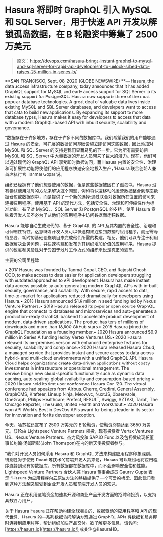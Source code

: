 # Hasura 将即时 GraphQL 引入 MySQL 和 SQL Server，用于快速 API 开发以解锁孤岛数据，在 B 轮融资中筹集了 2500 万美元

> 原文：<https://devops.com/hasura-brings-instant-graphql-to-mysql-and-sql-server-for-rapid-api-development-to-unlock-siloed-data-raises-25-million-in-series-b/>

**SAN FRANCISCO, Sept. 08, 2020 (GLOBE NEWSWIRE) **— Hasura, the data access infrastructure company, today announced that it has added GraphQL support for MySQL and early access support for SQL Server to its existing support for PostgreSQL. Hasura now supports three of the most popular database technologies. A great deal of valuable data lives inside existing MySQL and SQL Server databases, and developers want to access that data to build new applications. By expanding its support to more database types, Hasura makes it easy for developers to access that data with a modern GraphQL-based API with inbuilt security, scalability and governance.

“数据存在于许多地方，存在于许多不同的数据库中。我们希望我们的用户能够通过 Hasura 的安全、可扩展的数据访问基础设施立即访问这些数据，因此添加对 MySQL 和 SQL Server 的支持是我们显而易见的下一步。它为所有需要访问 MySQL 和 SQL Server 中大量数据的开发人员带来了巨大的潜力。现在，他们可以通过现代的 GraphQL API 享受即时数据访问，而 Hasura 内置的安全性、治理和可扩展性功能将使他们的应用程序快速安全地投入生产，”Hasura 联合创始人兼首席执行官 Tanmai Gopal 说。

组织已经拥有了他们想要使用的数据，但是这些数据被困在了孤岛中。Hasura 没有尝试使用过时的方法来解决这个问题，例如将快速移动的运营数据整合到静态数据仓库或数据湖中，而是提供了一个新的选择:通过联合对数据所在位置的访问来连接应用程序，使用基于 API 的现代方法，包括安全性、治理和可伸缩性作为标准功能。有了对 MySQL、SQL Server 和 PostgreSQL 的支持，使用 Hasura 意味着开发人员不必为了从他们的应用程序中访问数据而迁移数据。

Hasura 能够自动生成现代的、基于 GraphQL 的 API 及其内置的安全性、治理和可伸缩性特性，这意味着开发人员可以快速构建连接到数据的应用程序，而无需等待昂贵、耗时的基础设施项目来完成他们所需的构建。相反，他们可以专注于利用数据解决业务问题，并快速构建和发布为其组织增加价值的应用程序。Hasura 提供的速度和灵活性对于受困于过时工作方式的组织来说是真正的变革。

主要的公司里程碑

• 2017 Hasura was founded by Tanmai Gopal, CEO, and Rajoshi Ghosh, COO, to make access to data easier for application developers struggling with outdated approaches to API development. Hasura has made instant data access possible by auto-generating modern GraphQL APIs with in-built security, governance, and scalability. With secure, rapid access to data, time-to-market for applications reduced dramatically for developers using Hasura.• 2018 Hasura announced $1.6 million in seed funding led by Nexus Venture Partners.• 2018 Hasura released its popular open source GraphQL engine that connects to databases and microservices and auto-generates a production-ready GraphQL backend to accelerate product development of modern, data-driven applications. The product has tens of millions of downloads and more than 18,500 GitHub stars.• 2018 Hasura joined the GraphQL Foundation as a founding member.• 2020 Hasura announced $9.9 million in Series A funding led by Vertex Ventures US.• 2020 Hasura released its on-premises version with enhanced enterprise features for security, scalability and compliance.• 2020 Hasura released Hasura Cloud, a managed service that provides instant and secure access to data across hybrid- and multi-cloud environments with a unified GraphQL API. Hasura Cloud helps organizations create data-driven applications without costly investments in infrastructure or operational management. The service brings new cloud-specific functionality such as dynamic data caching, auto-scaling, global availability and consumption-based pricing.• 2020 Hasura held its first user conference Hasura Con ‘20\. The virtual conference had speakers from Airbus, Cherre, Credimi, General Assembly, GraphCMS, Krafteer, Lineup Ninja, Meow.vc, NuxtJS, Observable, OneGraph, Philips Healthcare, Prefect, RESULT, Swiggy, SZTAKI, Tarbh, The Chicago Reporter, The Guild, United Health and WorkClout.• 2020 Hasura won API World’s Best in DevOps APIs award for being a leader in its sector for innovation and for its developer adoption.

今天，哈苏拉还宣布了 2500 万美元的 B 轮融资，使融资总额达到 3650 万美元。该轮由 Lightspeed Venture Partners 领投，现有投资者 Vertex Ventures US、Nexus Venture Partners、奋力风投和 SAP.iO Fund 以及包括微软现任董事长约翰·汤姆斯彭(John Thomspon)在内的新天使投资者参与。

“我们对开发人员如何采用 Hasura 和 GraphQL 方法来构建应用程序印象深刻。特别是对于使用 React 等技术的前端开发人员来说，Hasura 可以轻松地将应用程序连接到现有的数据库，所有数据都在数据库中，而不会影响安全性和性能。Lightspeed Venture Partners 合伙人兼 Hasura 董事会成员 Gaurav Gupta 表示:“Hasura 为应用程序向云原生方法的移植提供了一个可爱的桥梁，因此我们看到这种方法越来越受到企业开发人员和前端开发人员的欢迎。

Hasura 正在利用这笔资金加速其开源和商业产品开发方面的招聘和投资，以支持其数百万用户。

关于 Hasura
Hasura 正在帮助构建全球相关的、数据驱动的应用程序和 API 的现代世界。Hasura 的一系列数据访问解决方案通过 GraphQL APIs 将数据和服务即时连接到应用程序，帮助组织加快产品交付。欲了解更多信息，请访问: [https://hasura.io](https://hasura.io/) 或关注@HasuraHQ。
